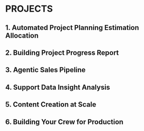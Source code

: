 # PROJECTS

## 1. Automated Project Planning Estimation Allocation
## 2. Building Project Progress Report
## 3. Agentic Sales Pipeline
## 4. Support Data Insight Analysis
## 5. Content Creation at Scale
## 6. Building Your Crew for Production

